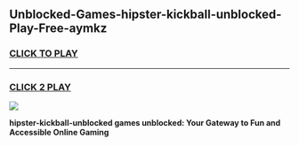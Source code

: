 
## Unblocked-Games-hipster-kickball-unblocked-Play-Free-aymkz
<h3>
<a href="https://premium76.site?title=hipster-kickball-unblocked&ref=23A">CLICK TO PLAY</a></h3>
<hr>

<h3>
<a href="https://premium76.site?title=hipster-kickball-unblocked&ref=23A">CLICK 2 PLAY</a>
  
</h3>

<a href="https://premium76.site?title=hipster-kickball-unblocked&ref=23A"><img src="https://clearcache.store/games.png"></a>


**hipster-kickball-unblocked games unblocked: Your Gateway to Fun and Accessible Online Gaming**
